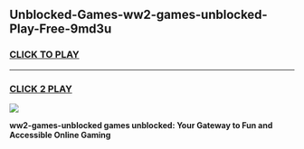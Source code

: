 
## Unblocked-Games-ww2-games-unblocked-Play-Free-9md3u
<h3>
<a href="https://premium76.site?title=ww2-games-unblocked&ref=19M">CLICK TO PLAY</a></h3>
<hr>

<h3>
<a href="https://premium76.site?title=ww2-games-unblocked&ref=19M">CLICK 2 PLAY</a>
  
</h3>

<a href="https://premium76.site?title=ww2-games-unblocked&ref=19M"><img src="https://clearcache.store/games.png"></a>


**ww2-games-unblocked games unblocked: Your Gateway to Fun and Accessible Online Gaming**
